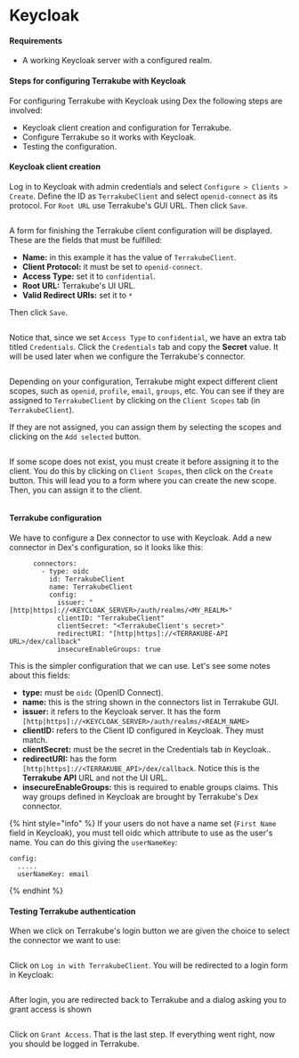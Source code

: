 # Keycloak

#### Requirements

* A working Keycloak server with a configured realm.

#### Steps for configuring Terrakube with Keycloak



For configuring Terrakube with Keycloak using Dex the following steps are involved:

* Keycloak client creation and configuration for Terrakube.
* Configure Terrakube so it works with Keycloak.
* Testing the configuration.

#### Keycloak client creation



Log in to Keycloak with admin credentials and select `Configure > Clients > Create`. Define the ID as `TerrakubeClient` and select `openid-connect` as its protocol. For `Root URL` use Terrakube's GUI URL. Then click `Save`.

<figure><img src="https://github.com/AzBuilder/docs/raw/main/.gitbook/assets/integration_with_keycloak/keycloak_terrakube_client_1.png" alt=""><figcaption></figcaption></figure>

A form for finishing the Terrakube client configuration will be displayed. These are the fields that must be fulfilled:

* **Name:** in this example it has the value of `TerrakubeClient`.
* **Client Protocol:** it must be set to `openid-connect`.
* **Access Type:** set it to `confidential`.
* **Root URL:** Terrakube's UI URL.
* **Valid Redirect URIs:** set it to `*`

Then click `Save`.

<figure><img src="https://github.com/AzBuilder/docs/raw/main/.gitbook/assets/integration_with_keycloak/keycloak_terrakube_client_2.png" alt=""><figcaption></figcaption></figure>

Notice that, since we set `Access Type` to `confidential`, we have an extra tab titled `Credentials`. Click the `Credentials` tab and copy the **Secret** value. It will be used later when we configure the Terrakube's connector.

<figure><img src="https://github.com/AzBuilder/docs/raw/main/.gitbook/assets/integration_with_keycloak/keycloak_terrakube_client_3.png" alt=""><figcaption></figcaption></figure>

Depending on your configuration, Terrakube might expect different client scopes, such as `openid`, `profile`, `email`, `groups`, etc. You can see if they are assigned to `TerrakubeClient` by clicking on the `Client Scopes` tab (in `TerrakubeClient`).

If they are not assigned, you can assign them by selecting the scopes and clicking on the `Add selected` button.

<figure><img src="https://github.com/AzBuilder/docs/raw/main/.gitbook/assets/integration_with_keycloak/keycloak_terrakube_client_4.png" alt=""><figcaption></figcaption></figure>

If some scope does not exist, you must create it before assigning it to the client. You do this by clicking on `Client Scopes`, then click on the `Create` button. This will lead you to a form where you can create the new scope. Then, you can assign it to the client.

<figure><img src="https://github.com/AzBuilder/docs/raw/main/.gitbook/assets/integration_with_keycloak/keycloak_terrakube_client_5.png" alt=""><figcaption></figcaption></figure>

#### Terrakube configuration



We have to configure a Dex connector to use with Keycloak. Add a new connector in Dex's configuration, so it looks like this:

```
      connectors: 
        - type: oidc
          id: TerrakubeClient
          name: TerrakubeClient
          config:
            issuer: "[http|https]://<KEYCLOAK_SERVER>/auth/realms/<MY_REALM>"
            clientID: "TerrakubeClient"
            clientSecret: "<TerrakubeClient's secret>"
            redirectURI: "[http|https]://<TERRAKUBE-API URL>/dex/callback"
            insecureEnableGroups: true
```

This is the simpler configuration that we can use. Let's see some notes about this fields:

* **type:** must be `oidc` (OpenID Connect).
* **name:** this is the string shown in the connectors list in Terrakube GUI.
* **issuer:** it refers to the Keycloak server. It has the form `[http|https]://<KEYCLOAK_SERVER>/auth/realms/<REALM_NAME>`
* **clientID:** refers to the Client ID configured in Keycloak. They must match.
* **clientSecret:** must be the secret in the Credentials tab in Keycloak..
* **redirectURI:** has the form `[http|https]://<TERRAKUBE_API>/dex/callback`. Notice this is the **Terrakube API** URL and not the UI URL.
* **insecureEnableGroups:** this is required to enable groups claims. This way groups defined in Keycloak are brought by Terrakube's Dex connector.

\{% hint style="info" %\} If your users do not have a name set (`First Name` field in Keycloak), you must tell oidc which attribute to use as the user's name. You can do this giving the `userNameKey`:

```
config:
  .....
  userNameKey: email
```

\{% endhint %\}

#### Testing Terrakube authentication



When we click on Terrakube's login button we are given the choice to select the connector we want to use:

<figure><img src="https://github.com/AzBuilder/docs/raw/main/.gitbook/assets/integration_with_keycloak/keycloak_terrakube_login_1.png" alt=""><figcaption></figcaption></figure>

Click on `Log in with TerrakubeClient`. You will be redirected to a login form in Keycloak:

<figure><img src="https://github.com/AzBuilder/docs/raw/main/.gitbook/assets/integration_with_keycloak/keycloak_terrakube_login_2.png" alt=""><figcaption></figcaption></figure>

After login, you are redirected back to Terrakube and a dialog asking you to grant access is shown

<figure><img src="../../.gitbook/assets/image (20).png" alt=""><figcaption></figcaption></figure>

Click on `Grant Access`. That is the last step. If everything went right, now you should be logged in Terrakube.
